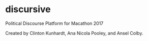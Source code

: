 # discursive
Political Discourse Platform for Macathon 2017

Created by Clinton Kunhardt, Ana Nicola Pooley, and Ansel Colby.